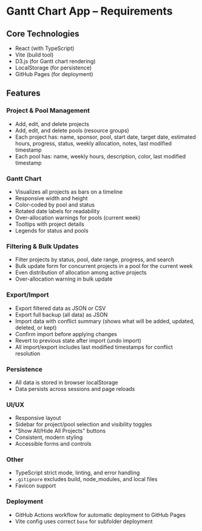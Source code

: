 # Gantt Chart App – Requirements

## Core Technologies
- React (with TypeScript)
- Vite (build tool)
- D3.js (for Gantt chart rendering)
- LocalStorage (for persistence)
- GitHub Pages (for deployment)

## Features

### Project & Pool Management
- Add, edit, and delete projects
- Add, edit, and delete pools (resource groups)
- Each project has: name, sponsor, pool, start date, target date, estimated hours, progress, status, weekly allocation, notes, last modified timestamp
- Each pool has: name, weekly hours, description, color, last modified timestamp

### Gantt Chart
- Visualizes all projects as bars on a timeline
- Responsive width and height
- Color-coded by pool and status
- Rotated date labels for readability
- Over-allocation warnings for pools (current week)
- Tooltips with project details
- Legends for status and pools

### Filtering & Bulk Updates
- Filter projects by status, pool, date range, progress, and search
- Bulk update form for concurrent projects in a pool for the current week
- Even distribution of allocation among active projects
- Over-allocation warning in bulk update

### Export/Import
- Export filtered data as JSON or CSV
- Export full backup (all data) as JSON
- Import data with conflict summary (shows what will be added, updated, deleted, or kept)
- Confirm import before applying changes
- Revert to previous state after import (undo import)
- All import/export includes last modified timestamps for conflict resolution

### Persistence
- All data is stored in browser localStorage
- Data persists across sessions and page reloads

### UI/UX
- Responsive layout
- Sidebar for project/pool selection and visibility toggles
- "Show All/Hide All Projects" buttons
- Consistent, modern styling
- Accessible forms and controls

### Other
- TypeScript strict mode, linting, and error handling
- `.gitignore` excludes build, node_modules, and local files
- Favicon support

### Deployment
- GitHub Actions workflow for automatic deployment to GitHub Pages
- Vite config uses correct `base` for subfolder deployment 